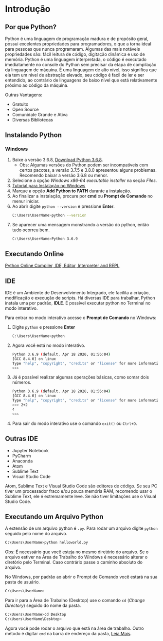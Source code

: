 # Introdução

## Por que Python?

Python é uma linguagem de programação madura e de propósito geral, possui excelentes propriedades para programadores, o que a torna ideal para pessoas que nunca programaram. Algumas das mais notáveis ​​propriedades são: fácil leitura de código, digitação dinâmica e uso de memória. Python é uma linguagem interpretada, o código é executado imediatamente no console do Python sem precisar da etapa de compilação da linguagem de máquina. É uma linguagem de alto nível, isso significa que ela tem um nível de abstração elevado, seu código é facil de ler e ser entendido, ao contrário de linguagens de baixo nível que está relativamente próximo ao código da máquina.

Outras Vantagens:

* Gratuito
* Open Source
* Comunidate Grande e Ativa
* Diversas Bibliotecas

## Instalando Python

### Windows

1) Baixe a versão 3.6.8, [Download Python 3.6.8](https://www.python.org/downloads/release/python-368/).
   * Obs: Algumas versões do Python podem ser incompatíveis com certos pacotes, a versão 3.7.5 e 3.8.0 apresentou alguns problemas. Recomendo baixar a versão 3.6.8 ou menor.
2) Selecione a opção *Windows x86-64 executable installer* na seção *Files*.
3) [Tutorial para Instalação no Windows](https://python.org.br/instalacao-windows/)
4) Marque a opção **Add Python to PATH** durante a instalação.
5) Ao finalizar a instalação, procure por **cmd** ou **Prompt de Comando** no menur iniciar.
6) Ao abrir digite `python --version` e pressione **Enter**.
   ```bash
   C:\Users\UserName>python --version
   ```
7) Se aparecer uma mensagem monstrando a versão do python, então tudo ocorreu bem.
   ```bash
   C:\Users\UserName>Python 3.6.9
   ```

## Executando Online

[Python Online Compiler, IDE, Editor, Interpreter and REPL](https://repl.it/languages/python3)

## IDE

IDE é um Ambiente de Desenvolvimento Integrado, ele facilita a criação, modificação e execução de scripts. Há diversas IDE para trabalhar, Python instala uma por padrão, __IDLE__. É possível executar python no Terminal no modo interativo.

Para entrar no modo interativo acesse o **Prompt de Comando** no Windows:

1) Digite `python` e pressione **Enter**
  
   ```bash
   C:\Users\UserName>python
   ```

2) Agora você está no modo interativo.

   ```bash
   Python 3.6.9 (default, Apr 18 2020, 01:56:04) 
   [GCC 8.4.0] on linux
   Type "help", "copyright", "credits" or "license" for more information.
   >>> 
   ```

3) Já é possível realizar algumas operações básicas, como somar dois números.

   ```bash
   Python 3.6.9 (default, Apr 18 2020, 01:56:04) 
   [GCC 8.4.0] on linux
   Type "help", "copyright", "credits" or "license" for more information.
   >>> 2+2
   4
   >>>
	```

4) Para sair do modo interativo use o comando `exit()` ou `Ctrl+D`.

## Outras IDE

* Jupyter Notebook
* PyCharm
* Anaconda
* Atom
* Sublime Text
* Visual Studio Code

Atom, Sublime Text e Visual Studio Code são editores de código. Se seu PC tiver um processador fraco e/ou pouca memória RAM, recomendo usar o Sublime Text, ele é extremamente leve. Se não tiver limitações use o Visual Studio Code.

## Executando um Arquivo Python

A extensão de um arquivo python é `.py`. Para rodar um arquivo digite `python` seguido pelo nome do arquivo.

```bash
C:\Users\UserName>python helloworld.py
```

Obs: É necessário que você esteja no mesmo diretório do arquivo. Se o arquivo estiver na Área de Trabalho do Windows é necessário alterar o diretório pelo Terminal. Caso contrário passe o caminho absoluto do arquivo.

No Windows, por padrão ao abrir o Prompt de Comando você estará na sua pasta de usuário.

```bash
C:\Users\UserName>
```

Para ir para a Área de Trabalho (Desktop) use o comando `cd` (*Change Directory*) seguido do nome da pasta.

```bash
C:\Users\UserName>cd Desktop
C:\Users\UserName\Desktop>
```

Agora você pode rodar o arquivo que está na área de trabalho. Outro método é digitar `cmd` na barra de endereço da pasta, [Leia Mais](https://www.thewindowsclub.com/how-to-open-command-prompt-from-right-click-menu/).